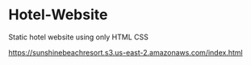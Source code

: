 # Hotel-Website
Static hotel website using only HTML CSS 

https://sunshinebeachresort.s3.us-east-2.amazonaws.com/index.html
